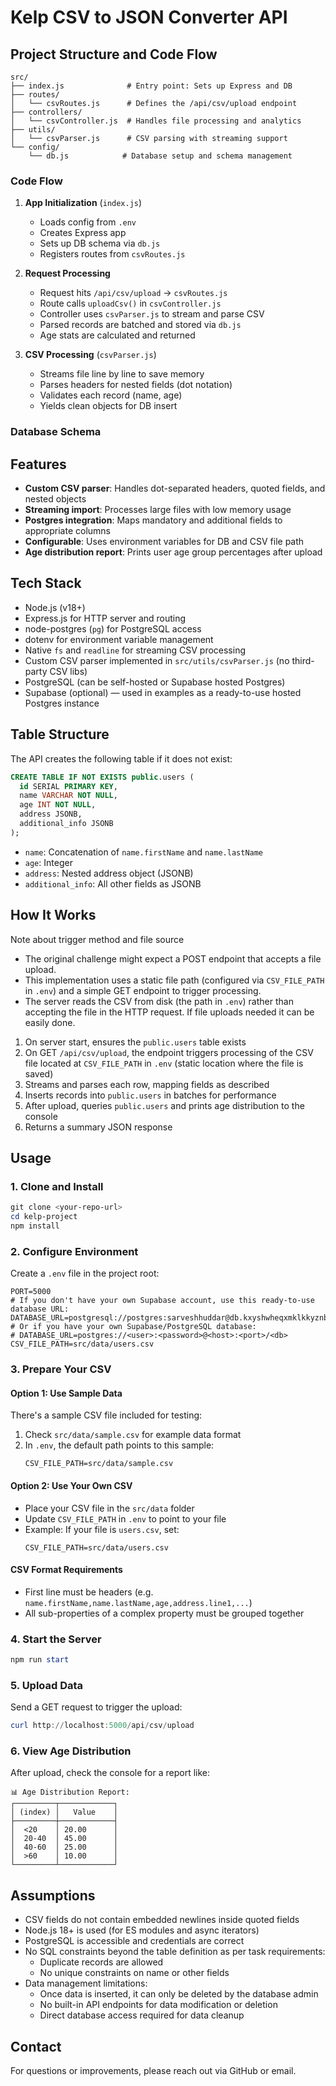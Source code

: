 # Kelp CSV to JSON Converter API

## Project Structure and Code Flow

```
src/
├── index.js              # Entry point: Sets up Express and DB
├── routes/
│   └── csvRoutes.js      # Defines the /api/csv/upload endpoint
├── controllers/
│   └── csvController.js  # Handles file processing and analytics
├── utils/
│   └── csvParser.js      # CSV parsing with streaming support
└── config/
    └── db.js            # Database setup and schema management
```

### Code Flow

1. **App Initialization** (`index.js`)
   - Loads config from `.env`
   - Creates Express app
   - Sets up DB schema via `db.js`
   - Registers routes from `csvRoutes.js`

2. **Request Processing**
   - Request hits `/api/csv/upload` → `csvRoutes.js`
   - Route calls `uploadCsv()` in `csvController.js`
   - Controller uses `csvParser.js` to stream and parse CSV
   - Parsed records are batched and stored via `db.js`
   - Age stats are calculated and returned

3. **CSV Processing** (`csvParser.js`)
   - Streams file line by line to save memory
   - Parses headers for nested fields (dot notation)
   - Validates each record (name, age)
   - Yields clean objects for DB insert

### Database Schema
## Features
- **Custom CSV parser**: Handles dot-separated headers, quoted fields, and nested objects
- **Streaming import**: Processes large files with low memory usage
- **Postgres integration**: Maps mandatory and additional fields to appropriate columns
- **Configurable**: Uses environment variables for DB and CSV file path
- **Age distribution report**: Prints user age group percentages after upload

## Tech Stack
- Node.js (v18+)
- Express.js for HTTP server and routing
- node-postgres (`pg`) for PostgreSQL access
- dotenv for environment variable management
- Native `fs` and `readline` for streaming CSV processing
- Custom CSV parser implemented in `src/utils/csvParser.js` (no third-party CSV libs)
- PostgreSQL (can be self-hosted or Supabase hosted Postgres)
- Supabase (optional) — used in examples as a ready-to-use hosted Postgres instance

## Table Structure
The API creates the following table if it does not exist:
```sql
CREATE TABLE IF NOT EXISTS public.users (
  id SERIAL PRIMARY KEY,
  name VARCHAR NOT NULL,
  age INT NOT NULL,
  address JSONB,
  additional_info JSONB
);
```
- `name`: Concatenation of `name.firstName` and `name.lastName`
- `age`: Integer
- `address`: Nested address object (JSONB)
- `additional_info`: All other fields as JSONB

## How It Works

Note about trigger method and file source
- The original challenge might expect a POST endpoint that accepts a file upload.
- This implementation uses a static file path (configured via `CSV_FILE_PATH` in `.env`) and a simple GET endpoint to trigger processing.
- The server reads the CSV from disk (the path in `.env`) rather than accepting the file in the HTTP request. If file uploads needed it can be easily done.
1. On server start, ensures the `public.users` table exists
2. On GET `/api/csv/upload`, the endpoint triggers processing of the CSV file located at `CSV_FILE_PATH` in `.env` (static location where the file is saved)
3. Streams and parses each row, mapping fields as described
4. Inserts records into `public.users` in batches for performance
5. After upload, queries `public.users` and prints age distribution to the console
6. Returns a summary JSON response

## Usage
### 1. Clone and Install
```powershell
git clone <your-repo-url>
cd kelp-project
npm install
```

### 2. Configure Environment
Create a `.env` file in the project root:
```
PORT=5000
# If you don't have your own Supabase account, use this ready-to-use database URL:
DATABASE_URL=postgresql://postgres:sarveshhuddar@db.kxyshwheqxmklkkyznbt.supabase.co:5432/postgres
# Or if you have your own Supabase/PostgreSQL database:
# DATABASE_URL=postgres://<user>:<password>@<host>:<port>/<db>
CSV_FILE_PATH=src/data/users.csv
```

### 3. Prepare Your CSV

#### Option 1: Use Sample Data
There's a sample CSV file included for testing:
1. Check `src/data/sample.csv` for example data format
2. In `.env`, the default path points to this sample:
   ```
   CSV_FILE_PATH=src/data/sample.csv
   ```

#### Option 2: Use Your Own CSV
- Place your CSV file in the `src/data` folder
- Update `CSV_FILE_PATH` in `.env` to point to your file
- Example: If your file is `users.csv`, set:
  ```
  CSV_FILE_PATH=src/data/users.csv
  ```

#### CSV Format Requirements
- First line must be headers (e.g. `name.firstName,name.lastName,age,address.line1,...`)
- All sub-properties of a complex property must be grouped together

### 4. Start the Server
```powershell
npm run start
```

### 5. Upload Data
Send a GET request to trigger the upload:
```powershell
curl http://localhost:5000/api/csv/upload
```

### 6. View Age Distribution
After upload, check the console for a report like:
```
📊 Age Distribution Report:
┌─────────┬────────────┐
│ (index) │   Value    │
├─────────┼────────────┤
│  <20    │ 20.00      │
│  20-40  │ 45.00      │
│  40-60  │ 25.00      │
│  >60    │ 10.00      │
└─────────┴────────────┘
```

## Assumptions
- CSV fields do not contain embedded newlines inside quoted fields
- Node.js 18+ is used (for ES modules and async iterators)
- PostgreSQL is accessible and credentials are correct
- No SQL constraints beyond the table definition as per task requirements:
  - Duplicate records are allowed
  - No unique constraints on name or other fields
- Data management limitations:
  - Once data is inserted, it can only be deleted by the database admin
  - No built-in API endpoints for data modification or deletion
  - Direct database access required for data cleanup

## Contact
For questions or improvements, please reach out via GitHub or email.
